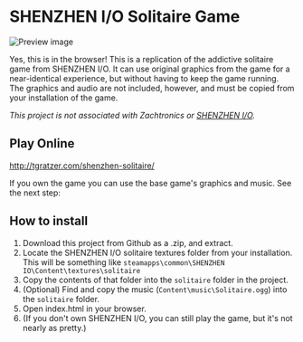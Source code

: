 # SHENZHEN I/O Solitaire Game

![Preview image](http://i.imgur.com/pSFk7Jr.jpg)

Yes, this is in the browser! This is a replication of the addictive solitaire game from SHENZHEN I/O. It can use original graphics from the game for a near-identical experience, but without having to keep the game running. The graphics and audio are not included, however, and must be copied from your installation of the game.

_This project is not associated with Zachtronics or [SHENZHEN I/O](http://store.steampowered.com/app/504210/)._

## Play Online

<http://tgratzer.com/shenzhen-solitaire/>

If you own the game you can use the base game's graphics and music. See the next step:

## How to install

1. Download this project from Github as a .zip, and extract.
2. Locate the SHENZHEN I/O solitaire textures folder from your installation.
   This will be something like `steamapps\common\SHENZHEN IO\Content\textures\solitaire`
3. Copy the contents of that folder into the `solitaire` folder in the project.
4. (Optional) Find and copy the music (`Content\music\Solitaire.ogg`) into the `solitaire` folder.
5. Open index.html in your browser.
6. (If you don't own SHENZHEN I/O, you can still play the game, but it's not nearly as pretty.)
